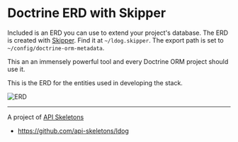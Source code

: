 # Doctrine ERD with Skipper

Included is an ERD you can use to extend your project's database.  The ERD is created with [Skipper](https://skipper18.com).
Find it at `~/ldog.skipper`.  The export path is set to `~/config/doctrine-orm-metadata`.

This an an immensely powerful tool and every Doctrine ORM project should use it.

This is the ERD for the entities used in developing the stack.

<img
  src="https://raw.githubusercontent.com/API-Skeletons/ldog/main/public/assets/erd.png"
  title="ERD"
  alt="ERD"
/>

---

A project of [API Skeletons](mailto:contact@apiskeletons.com)
* https://github.com/api-skeletons/ldog
